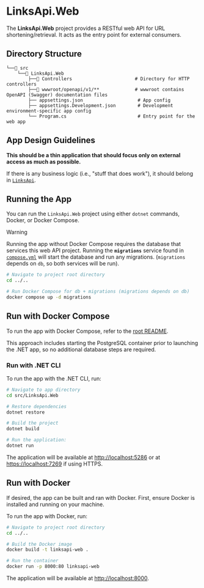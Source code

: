 # LinksApi.Web

The **LinksApi.Web** project provides a RESTful web API for URL shortening/retrieval. It acts as the entry point for external consumers.

## Directory Structure

```
└──📁 src
    └──📁 LinksApi.Web
        ├──📁 Controllers                       # Directory for HTTP controllers
        ├──📁 wwwroot/openapi/v1/**             # wwwroot contains OpenAPI (Swagger) documentation files
        ├── appsettings.json                    # App config
        ├── appsettings.Development.json        # Development environment-specific app config        
        └── Program.cs                          # Entry point for the web app
```

## App Design Guidelines

**This should be a thin application that should focus only on external access as much as possible.**

If there is any business logic (i.e., "stuff that does work"), it should belong in [`LinksApi`](../LinksApi/).

## Running the App

You can run the `LinksApi.Web` project using either `dotnet` commands, Docker, or Docker Compose.

> [!WARNING]  
> Running the app without Docker Compose requires the database that services this web API project.
> Running the **`migrations`** service found in [`compose.yml`](../../compose.yml) will start the database and run any migrations.
> (`migrations` depends on `db`, so both services will be run).
>
> ```sh
> # Navigate to project root directory
> cd ../.. 
>
> # Run Docker Compose for db + migrations (migrations depends on db)
> docker compose up -d migrations
> ```

## Run with Docker Compose

To run the app with Docker Compose, refer to the [root README](../../README.md#building-and-running-the-application).

This approach includes starting the PostgreSQL container prior to launching the .NET app, so no additional database steps are required.

### Run with .NET CLI

To run the app with the .NET CLI, run:

```sh
# Navigate to app directory
cd src/LinksApi.Web

# Restore dependencies
dotnet restore

# Build the project
dotnet build

# Run the application:
dotnet run
```

The application will be available at <http://localhost:5286> or at <https://localhost:7269> if using HTTPS.

## Run with Docker

If desired, the app can be built and ran with Docker. First, ensure Docker is installed and running on your machine.

To run the app with Docker, run:

```sh
# Navigate to project root directory
cd ../..

# Build the Docker image
docker build -t linksapi-web .

# Run the container
docker run -p 8000:80 linksapi-web
```

The application will be available at <http://localhost:8000>.
